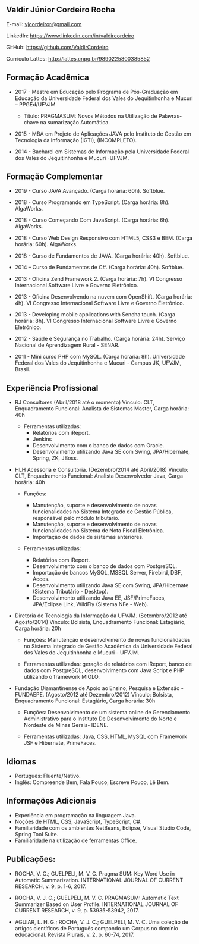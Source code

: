 ## Valdir Júnior Cordeiro Rocha

E-mail: vjcordeiror@gmail.com

LinkedIn: https://www.linkedin.com/in/valdircordeiro

GitHub: https://github.com/ValdirCordeiro

Currículo Lattes: http://lattes.cnpq.br/9890225800385852

## Formação Acadêmica

* 2017 - Mestre em Educação pelo Programa de Pós-Graduação em Educação da Universidade Federal dos Vales do Jequitinhonha e Mucuri – PPGEd/UFVJM
	* Título: PRAGMASUM: Novos Métodos na Utilização de Palavras-chave na sumarização Automática.

* 2015 - MBA em Projeto de Aplicações JAVA pelo Instituto de Gestão em Tecnologia da Informação (IGTI), (INCOMPLETO).

* 2014 - Bacharel em Sistemas de Informação pela Universidade Federal dos Vales do Jequitinhonha e Mucuri -UFVJM.

## Formação Complementar

* 2019 - Curso JAVA Avançado. (Carga horária: 60h). Softblue.

* 2018 - Curso Programando em TypeScript. (Carga horária: 8h). AlgaWorks.

* 2018 - Curso Começando Com JavaScript. (Carga horária: 6h). AlgaWorks.

* 2018 - Curso Web Design Responsivo com HTML5, CSS3 e BEM. (Carga horária: 60h). AlgaWorks.

* 2018 - Curso de Fundamentos de JAVA. (Carga horária: 40h). Softblue.

* 2014 – Curso de Fundamentos de C#. (Carga horária: 40h). Softblue.

* 2013 - Oficina Zend Framework 2. (Carga horária: 7h). 
VI Congresso Internacional Software Livre e Governo Eletrônico.

* 2013 - Oficina Desenvolvendo na nuvem com OpenShift. (Carga horária: 4h). 
VI Congresso Internacional Software Livre e Governo Eletrônico.

* 2013 - Developing mobile applications with Sencha touch. (Carga horária: 8h). 
VI Congresso Internacional Software Livre e Governo Eletrônico.

* 2012 - Saúde e Segurança no Trabalho. (Carga horária: 24h). 
Serviço Nacional de Aprendizagem Rural - SENAR.

* 2011 - Mini curso PHP com MySQL. (Carga horária: 8h). 
Universidade Federal dos Vales do Jequitinhonha e Mucuri - Campus JK, UFVJM, Brasil.

## Experiência Profissional

* RJ Consultores (Abril/2018 até o momento) 
Vínculo: CLT, Enquadramento Funcional: Analista de Sistemas Master, Carga horária: 40h		
	- Ferramentas utilizadas:
		* Relatórios com iReport.
		* Jenkins
		* Desenvolvimento com o banco de dados com Oracle.
		* Desenvolvimento utilizando Java SE com Swing, JPA/Hibernate, Spring, ZK, JBoss.

* HLH Acessoria e Consultoria. (Dezembro/2014 até Abril/2018) 
Vínculo: CLT, Enquadramento Funcional: Analista Desenvolvedor Java, Carga horária: 40h 
	- Funções:
		* Manutenção, suporte e desenvolvimento de novas funcionalidades no Sistema Integrado de Gestão Pública, responsável pelo módulo	tributário.
		* Manutenção, suporte e desenvolvimento de novas funcionalidades no Sistema de Nota Fiscal Eletrônica.
		* Importação de dados de sistemas anteriores.
		
	- Ferramentas utilizadas:
		* Relatórios com iReport.
		* Desenvolvimento com o banco de dados com PostgreSQL.
		* Importação de bancos MySQL, MSSQL Server, Firebird, DBF, Acces.
		* Desenvolvimento utilizando Java SE com Swing, JPA/Hibernate (Sistema Tributário - Desktop).
		* Desenvolvimento utilizando Java EE, JSF/PrimeFaces, JPA/Eclipse Link, WildFly (Sistema NFe - Web).
		
* Diretoria de Tecnologia da Informação da UFVJM. (Setembro/2012 até Agosto/2014) 
Vínculo: Bolsista, Enquadramento Funcional: Estagiário, Carga horária: 20h 

	- Funções: Manutenção e desenvolvimento de novas funcionalidades no Sistema Integrado de Gestão Acadêmica da Universidade Federal dos Vales do Jequitinhonha e Mucuri - UFVJM.
	
	- Ferramentas utilizadas: geração de relatórios com iReport, banco de dados com PostgreSQL, desenvolvimento com Java Script e PHP utilizando o framework MIOLO.

* Fundação Diamantinense de Apoio ao Ensino, Pesquisa e Extensão - FUNDAEPE. (Agosto/2012 até Dezembro/2012) 
Vínculo: Bolsista, Enquadramento Funcional: Estagiário, Carga horária: 30h 

	- Funções: Desenvolvimento de um sistema online de Gerenciamento Administrativo para o Instituto De Desenvolvimento do Norte e Nordeste de Minas Gerais- IDENE.

	- Ferramentas utilizadas: Java, CSS, HTML, MySQL com Framework JSF e Hibernate, PrimeFaces.

## Idiomas
	
* Português: Fluente/Nativo.
* Inglês: Compreende Bem, Fala Pouco, Escreve Pouco, Lê Bem.

## Informações Adicionais

* Experiência em programação na linguagem Java.
* Noções de HTML, CSS, JavaScript, TypeScript, C#.
* Familiaridade com os ambientes NetBeans, Eclipse, Visual Studio Code, Spring Tool Suite.
* Familiaridade na utilização de ferramentas Office.

## Publicações:

* ROCHA, V. C.; GUELPELI, M. V. C. Pragma SUM: Key Word Use in Automatic Summarization. INTERNATIONAL JOURNAL OF CURRENT RESEARCH, v. 9, p. 1-6, 2017.

* ROCHA, V. J. C.; GUELPELI, M. V. C. PRAGMASUM: Automatic Text Summarizer Based on User Profile. INTERNATIONAL JOURNAL OF CURRENT RESEARCH, v. 9, p. 53935-53942, 2017.

* AGUIAR, L. H. G.; ROCHA, V. J. C.; GUELPELI, M. V. C. Uma coleção de artigos científicos de Português compondo um Corpus no domínio educacional. Revista Plurais, v. 2, p. 60-74, 2017.
